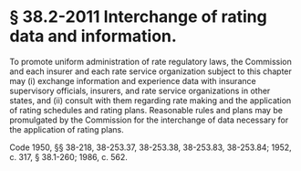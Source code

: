 # § 38.2-2011 Interchange of rating data and information.

<p>To promote uniform administration of rate regulatory laws, the Commission and each insurer and each rate service organization subject to this chapter may (i) exchange information and experience data with insurance supervisory officials, insurers, and rate service organizations in other states, and (ii) consult with them regarding rate making and the application of rating schedules and rating plans. Reasonable rules and plans may be promulgated by the Commission for the interchange of data necessary for the application of rating plans.</p><p>Code 1950, §§ 38-218, 38-253.37, 38-253.38, 38-253.83, 38-253.84; 1952, c. 317, § 38.1-260; 1986, c. 562.</p>